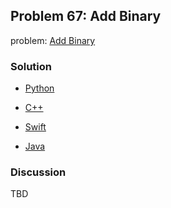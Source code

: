 ## Problem 67: Add Binary

problem: [Add Binary](https://leetcode.com/problems/add-binary/)

### Solution

- [Python](../python/problem67.py)

- [C++](../cpp/problem67.cpp)

- [Swift](../swift/problem67.swift)

- [Java](../java/problem67.java)

### Discussion

TBD

